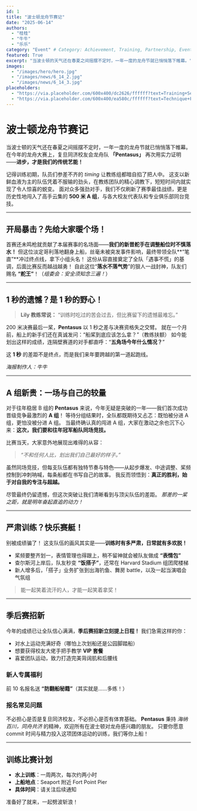 ```yaml
---
id: 1
title: "波士顿龙舟节赛记"
date: "2025-06-14"
authors: 
  - "桂桂"
  - "牛牛"
  - "乐乐"
category: "Event" # Category: Achievement, Training, Partnership, Event, etc.
featured: True
excerpt: "当波士顿的天气还在春夏之间摇摆不定时，一年一度的龙舟节就已悄悄落下帷幕。"
images:
  - "/images/hero/hero.jpg"
  - "/images/news/6_14_2.jpg"
  - "/images/news/6_14_3.jpg"
placeholders:
  - "https://via.placeholder.com/600x400/dc2626/ffffff?text=Training+Session"
  - "https://via.placeholder.com/600x400/ea580c/ffffff?text=Technique+Focus"
---
```


# 波士顿龙舟节赛记

当波士顿的天气还在春夏之间摇摆不定时，一年一度的龙舟节就已悄悄落下帷幕。
在今年的龙舟大赛上，复旦同济校友会龙舟队 **「Pentasus」** 再次用实力证明——**进步，才是我们的传统艺能！**

记得训练初期，队员们参差不齐的 *timing* 让教练组都暗自掐了把人中。
这支以新鲜血液为主的队伍凭着不服输的劲头，在教练团队的精心调教下，短短时间内就实现了令人惊喜的蜕变。
面对众多强劲对手，我们不仅刷新了赛季最佳战绩，更是历史性地闯入了高手云集的 **500 米 A 组**，与各大校友代表队和专业俱乐部同台竞技。

---

## 开局暴击？先给大家暖个场！

首赛还未鸣枪就贡献了本届赛事的名场面——**我们的新晋舵手在调整船位时不慎落水！**
但这位淡定哥利落地翻身上船，丝毫未被突发事件影响，最终带领全队\*\*“笔直”\*\*冲过终点线，拿下小组头名！
这份从容直接奠定了全队「遇事不慌」的基调，后面比赛反而越战越勇！
自此这位“**落水不落气势**”的狠人一战封神，队友们赐名 **“舵王”**！（*组委会：安全须知念三遍！*）

---

## 1 秒的遗憾？是 1 秒的野心！

> **Lily 教练常说：**
> “训练时吃过的苦会过去，但比赛留下的遗憾最难忘。”

200 米决赛最后一桨，**Pentasus** 以 1 秒之差与决赛资格失之交臂。
就在一个月前，船上的新手们还在真诚发问：“船桨到底应该怎么拿？”（教练扶额）
如今能划出这样的成绩，连隔壁赛道的对手都直呼：“**五角场今年什么情况？**”

这 **1 秒** 的差距不是终点，而是我们来年要跨越的第一道起跑线。

*海报制作人：牛牛*

---

## A 组新贵：一场与自己的较量

对于往年稳居 B 组的 **Pentasus** 来说，今年无疑是突破的一年——我们首次成功晋级竞争最激烈的 **A 组**！
等待分组结果时，全队都既期待又忐忑：既怕被分进 A 组，更怕没被分进 A 组。
当最终确认真的闯进 A 组，大家在激动之余也沉下心来：**这次，我们要和往年冠军船队同场竞技。**

比赛当天，大家意外地展现出难得的从容：

> *“不和任何人比，划出我们自己最好的样子。”*

虽然同场竞技，但每支队伍都有独特节奏与特色——从起步爆发、中途调整、桨频控制到冲刺呐喊，每条船都在书写自己的故事。
我反而领悟到：**真正的胜利，始于对自我的专注与超越。**

尽管最终仍留遗憾，但这次突破让我们清晰看到与顶尖队伍的差距。
*那差的一桨之距，就是明年奋起直追的动力！*

---

## 严肃训练？快乐赛艇！

别被成绩骗了！
这支队伍的画风其实是——**训练时有多严肃，日常就有多欢脱！**

* 桨频要整齐划一，表情管理也得跟上，稍不留神就会被队友做成 **“表情包”**
* 查尔斯河上岸后，队友秒变 **“饭搭子”**，还常在 Harvard Stadium 组团爬楼梯
* 新人增多后，「搭子」业务扩张到出海钓鱼、舞房 battle，以及一起当演唱会气氛组

> 能一起笑着流汗的人，才能一起笑着拿奖！

---

## 季后赛招新

今年的成绩已让全队信心满满，**季后赛招新立刻提上日程！**
我们急需这样的你：

* 对水上运动充满好奇（哪怕上次划船还是公园脚踏船）
* 想要获得校友大佬手把手教学 **VIP 套餐**
* 喜爱团队运动，致力打造完美背阔肌和后腰线

### 新人专属福利

前 10 名报名送 **“防翻船秘籍”**（其实就是……多练！）

### 报名常见问题

不必担心是否是复旦同济校友，不必担心是否有体育基础。
**Pentasus** 秉持 *海纳百川，同舟共济* 的精神，欢迎所有在波士顿对龙舟感兴趣的朋友。
只要你愿意 commit 时间与精力投入这项团体运动的训练，我们等你上船！

---

## 训练比赛计划

* **水上训练**：一周两次，每次约两小时
* **上船地点**：Seaport 附近 Fort Point Pier
* **具体时间**：请关注后续通知

准备好了就来，一起劈波斩浪！
